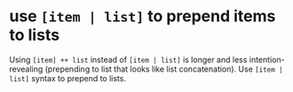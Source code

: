 # use `[item | list]` to prepend items to lists

Using `[item] ++ list` instead of `[item | list]` is longer and less intention-revealing (prepending to list that looks like list concatenation).
Use `[item | list]` syntax to prepend to lists.
